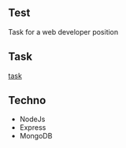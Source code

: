 ## Test

Task for a web developer position

## Task
[task]()

## Techno
- NodeJs
- Express
- MongoDB
